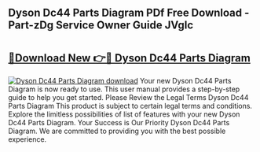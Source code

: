 ## Dyson Dc44 Parts Diagram PDf Free Download - Part-zDg Service Owner Guide JVgIc

# <h2><a href="http://dfm8knk.blite.top/?on=Dyson+Dc44+Parts+Diagram">🔗Download New 👉🔴 Dyson Dc44 Parts Diagram</a></h2>

[![Dyson Dc44 Parts Diagram download](https://i.imgur.com/lujVjoI.png)](http://dfm8knk.blite.top/?on=Dyson+Dc44+Parts+Diagram)
Your new Dyson Dc44 Parts Diagram is now ready to use. This user manual provides a step-by-step guide to help you get started. Please Review the Legal Terms Dyson Dc44 Parts Diagram This product is subject to certain legal terms and conditions. Explore the limitless possibilities of list of features with your new Dyson Dc44 Parts Diagram. Your Success is Our Priority Dyson Dc44 Parts Diagram. We are committed to providing you with the best possible experience.
